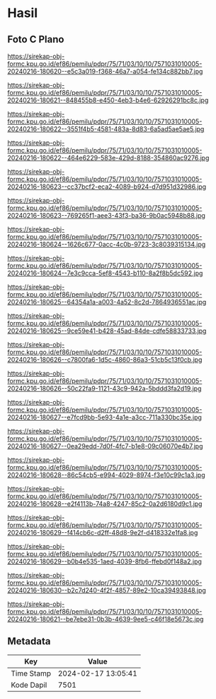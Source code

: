 # Hasil

## Foto C Plano

https://sirekap-obj-formc.kpu.go.id/ef86/pemilu/pdpr/75/71/03/10/10/7571031010005-20240216-180620--e5c3a019-f368-46a7-a054-fe134c882bb7.jpg

https://sirekap-obj-formc.kpu.go.id/ef86/pemilu/pdpr/75/71/03/10/10/7571031010005-20240216-180621--848455b8-e450-4eb3-b4e6-62926291bc8c.jpg

https://sirekap-obj-formc.kpu.go.id/ef86/pemilu/pdpr/75/71/03/10/10/7571031010005-20240216-180622--3551f4b5-4581-483a-8d83-6a5ad5ae5ae5.jpg

https://sirekap-obj-formc.kpu.go.id/ef86/pemilu/pdpr/75/71/03/10/10/7571031010005-20240216-180622--464e6229-583e-429d-8188-354860ac9276.jpg

https://sirekap-obj-formc.kpu.go.id/ef86/pemilu/pdpr/75/71/03/10/10/7571031010005-20240216-180623--cc37bcf2-eca2-4089-b924-d7d951d32986.jpg

https://sirekap-obj-formc.kpu.go.id/ef86/pemilu/pdpr/75/71/03/10/10/7571031010005-20240216-180623--769265f1-aee3-43f3-ba36-9b0ac5948b88.jpg

https://sirekap-obj-formc.kpu.go.id/ef86/pemilu/pdpr/75/71/03/10/10/7571031010005-20240216-180624--1626c677-0acc-4c0b-9723-3c8039315134.jpg

https://sirekap-obj-formc.kpu.go.id/ef86/pemilu/pdpr/75/71/03/10/10/7571031010005-20240216-180624--7e3c9cca-5ef8-4543-b110-8a2f8b5dc592.jpg

https://sirekap-obj-formc.kpu.go.id/ef86/pemilu/pdpr/75/71/03/10/10/7571031010005-20240216-180625--64354a1a-a003-4a52-8c2d-7864936551ac.jpg

https://sirekap-obj-formc.kpu.go.id/ef86/pemilu/pdpr/75/71/03/10/10/7571031010005-20240216-180625--9ce59e41-b428-45ad-84de-cdfe58833733.jpg

https://sirekap-obj-formc.kpu.go.id/ef86/pemilu/pdpr/75/71/03/10/10/7571031010005-20240216-180626--c7800fa6-1d5c-4860-86a3-51cb5c13f0cb.jpg

https://sirekap-obj-formc.kpu.go.id/ef86/pemilu/pdpr/75/71/03/10/10/7571031010005-20240216-180626--50c22fa9-1121-43c9-942a-5bddd3fa2d19.jpg

https://sirekap-obj-formc.kpu.go.id/ef86/pemilu/pdpr/75/71/03/10/10/7571031010005-20240216-180627--e7fcd9bb-5e93-4a1e-a3cc-711a330bc35e.jpg

https://sirekap-obj-formc.kpu.go.id/ef86/pemilu/pdpr/75/71/03/10/10/7571031010005-20240216-180627--0ea29edd-7d0f-4fc7-b1e8-09c06070e4b7.jpg

https://sirekap-obj-formc.kpu.go.id/ef86/pemilu/pdpr/75/71/03/10/10/7571031010005-20240216-180628--86c54cb5-e994-4029-8974-f3e10c99c1a3.jpg

https://sirekap-obj-formc.kpu.go.id/ef86/pemilu/pdpr/75/71/03/10/10/7571031010005-20240216-180628--e2f4113b-74a8-4247-85c2-0a2d6180d9c1.jpg

https://sirekap-obj-formc.kpu.go.id/ef86/pemilu/pdpr/75/71/03/10/10/7571031010005-20240216-180629--f414cb6c-d2ff-48d8-9e2f-d418332e1fa8.jpg

https://sirekap-obj-formc.kpu.go.id/ef86/pemilu/pdpr/75/71/03/10/10/7571031010005-20240216-180629--b0b4e535-1aed-4039-8fb6-ffebd0f148a2.jpg

https://sirekap-obj-formc.kpu.go.id/ef86/pemilu/pdpr/75/71/03/10/10/7571031010005-20240216-180630--b2c7d240-4f2f-4857-89e2-10ca39493848.jpg

https://sirekap-obj-formc.kpu.go.id/ef86/pemilu/pdpr/75/71/03/10/10/7571031010005-20240216-180621--be7ebe31-0b3b-4639-9ee5-c46f18e5673c.jpg


## Metadata

| Key        | Value               |
| ---------- | ------------------- |
| Time Stamp | 2024-02-17 13:05:41 |
| Kode Dapil | 7501                |




